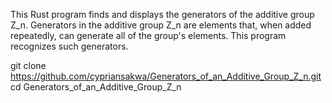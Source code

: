 This Rust program finds and displays the generators of the additive group Z_n.
Generators in the additive group Z_n are elements that, when added repeatedly, can generate all of the group's elements. 
This program recognizes such generators.

git clone https://github.com/cypriansakwa/Generators_of_an_Additive_Group_Z_n.git
cd Generators_of_an_Additive_Group_Z_n
